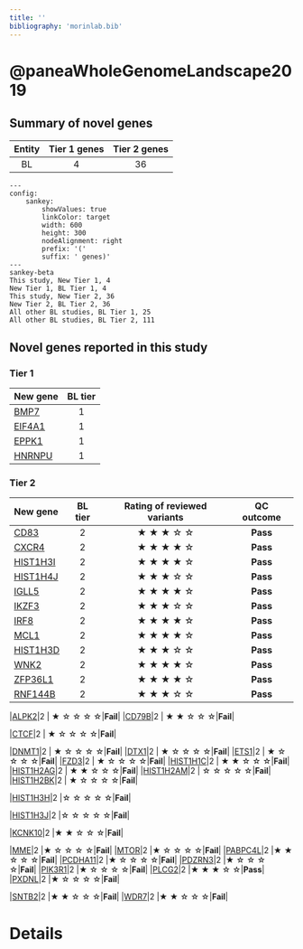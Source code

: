 ```yaml
---
title: ''
bibliography: 'morinlab.bib'
---
```


# @paneaWholeGenomeLandscape2019
## Summary of novel genes

|Entity| Tier 1 genes| Tier 2 genes|
|:-:|:-:|:-:|
|BL|4|36|
```mermaid
---
config:
    sankey:
        showValues: true
        linkColor: target
        width: 600
        height: 300
        nodeAlignment: right
        prefix: '('
        suffix: ' genes)'
---
sankey-beta
This study, New Tier 1, 4
New Tier 1, BL Tier 1, 4
This study, New Tier 2, 36
New Tier 2, BL Tier 2, 36
All other BL studies, BL Tier 1, 25
All other BL studies, BL Tier 2, 111
```

## Novel genes reported in this study

### Tier 1
|New gene|BL tier|
|:-|:-:|
|[BMP7](../BMP7)|1 |
|[EIF4A1](../EIF4A1)|1 |
|[EPPK1](../EPPK1)|1 |
|[HNRNPU](../HNRNPU)|1 |

### Tier 2
|New gene|BL tier|Rating of reviewed variants|QC outcome|
|:-|:-:|:-:|:-:|
|[CD83](../CD83)|2 | &starf; &starf; &starf; &star; &star;|**Pass**|
|[CXCR4](../CXCR4)|2 | &starf; &starf; &starf; &starf; &star;|**Pass**|
|[HIST1H3I](../HIST1H3I)|2 |&starf; &starf; &starf; &starf; &star;|**Pass**|
|[HIST1H4J](../HIST1H4J)|2 |&starf; &starf; &starf; &star; &star;|**Pass**|
|[IGLL5](../IGLL5)|2 |&starf; &starf; &starf; &starf; &star;|**Pass**|
|[IKZF3](../IKZF3)|2 |&starf; &starf; &starf; &star; &star;|**Pass**|
|[IRF8](../IRF8)|2 |&starf; &starf; &starf; &starf; &star;|**Pass**|
|[MCL1](../MCL1)|2 |&starf; &starf; &starf; &starf; &star;|**Pass**|
|[HIST1H3D](../HIST1H3D)|2 |&starf; &starf; &starf; &star; &star;|**Pass**|
|[WNK2](../WNK2)|2 |&starf; &starf; &starf; &starf; &star;|**Pass**|
|[ZFP36L1](../ZFP36L1)|2 |&starf; &starf; &starf; &starf; &star;|**Pass**|
|[RNF144B](../RNF144B)|2 |&starf; &starf; &starf; &star; &star;|**Pass**|

|[ALPK2](../ALPK2)|2 | &starf; &star; &star; &star; &star;|**Fail**|
|[CD79B](../CD79B)|2 | &starf; &starf; &star; &star; &star;|**Fail**|

|[CTCF](../CTCF)|2 | &starf; &star; &star; &star; &star;|**Fail**|

|[DNMT1](../DNMT1)|2 | &starf; &star; &star; &star; &star;|**Fail**|
|[DTX1](../DTX1)|2 | &starf; &star; &star; &star; &star;|**Fail**|
|[ETS1](../ETS1)|2 | &starf; &star; &star; &star; &star;|**Fail**|
|[FZD3](../FZD3)|2 | &starf; &star; &star; &star; &star;|**Fail**|
|[HIST1H1C](../HIST1H1C)|2 | &starf; &starf; &star; &star; &star;|**Fail**|
|[HIST1H2AG](../HIST1H2AG)|2 | &starf; &starf; &star; &star; &star;|**Fail**|
|[HIST1H2AM](../HIST1H2AM)|2 | &star; &star; &star; &star; &star;|**Fail**|
|[HIST1H2BK](../HIST1H2BK)|2 | &starf; &star; &star; &star; &star;|**Fail**|

|[HIST1H3H](../HIST1H3H)|2 |&star; &star; &star; &star; &star;|**Fail**|

|[HIST1H3J](../HIST1H3J)|2 |&star; &star; &star; &star; &star;|**Fail**|

|[KCNK10](../KCNK10)|2 |&starf; &starf; &star; &star; &star;|**Fail**|

|[MME](../MME)|2 |&starf; &star; &star; &star; &star;|**Fail**|
|[MTOR](../MTOR)|2 |&starf; &star; &star; &star; &star;|**Fail**|
|[PABPC4L](../PABPC4L)|2 |&starf; &starf; &star; &star; &star;|**Fail**|
|[PCDHA11](../PCDHA11)|2 |&starf; &star; &star; &star; &star;|**Fail**|
|[PDZRN3](../PDZRN3)|2 |&starf; &star; &star; &star; &star;|**Fail**|
|[PIK3R1](../PIK3R1)|2 |&starf; &star; &star; &star; &star;|**Fail**|
|[PLCG2](../PLCG2)|2 |&starf; &starf; &starf; &star; &star;|**Pass**|
|[PXDNL](../PXDNL)|2 |&starf; &star; &star; &star; &star;|**Fail**|

|[SNTB2](../SNTB2)|2 |&starf; &starf; &star; &star; &star;|**Fail**|
|[WDR7](../WDR7)|2 |&starf; &starf; &star; &star; &star;|**Fail**|

# Details

